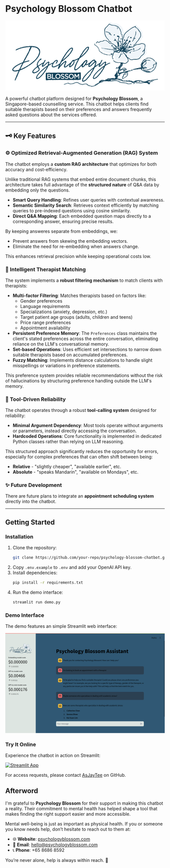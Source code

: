 # Psychology Blossom Chatbot

![Psychology Blossom logo](resources/logo.png "Logo")

A powerful chatbot platform designed for **Psychology Blossom**, a Singapore-based counselling service. This chatbot helps clients find suitable therapists based on their preferences and answers frequently asked questions about the services offered.

---

## 🗝️ Key Features

### ⚙️ Optimized Retrieval-Augmented Generation (RAG) System
The chatbot employs a **custom RAG architecture** that optimizes for both accuracy and cost-efficiency. 

Unlike traditional RAG systems that embed entire document chunks, this architecture takes full advantage of the **structured nature** of Q&A data by embedding only the questions.

- **Smart Query Handling**: Refines user queries with contextual awareness.
- **Semantic Similarity Search**: Retrieves context efficiently by matching queries to pre-indexed questions using cosine similarity.
- **Direct Q&A Mapping**: Each embedded question maps directly to a corresponding answer, ensuring precise results.

By keeping answeres separate from embeddings, we:
- Prevent answers from skewing the embedding vectors.
- Eliminate the need for re-embedding when answers change. 

This enhances retrieval precision while keeping operational costs low.

### 🧠 Intelligent Therapist Matching
The system implements a **robust filtering mechanism** to match clients with therapists:

- **Multi-factor Filtering**: Matches therapists based on factors like:
  - Gender preferences
  - Language requirements
  - Specializations (anxiety, depression, etc.)
  - Target patient age groups (adults, children and teens)
  - Price range preferences
  - Appointment availability
- **Persistent Preference Memory**: The `Preferences` class maintains the client's stated preferences across the entire conversation, eliminating reliance on the LLM's conversational memory.
- **Set-based Operations**: Uses efficient set intersections to narrow down suitable therapists based on accumulated preferences.
- **Fuzzy Matching**: Implements distance calculations to handle slight misspellings or variations in preference statements.

This preference system provides reliable recommendations without the risk of hallucinations by structuring preference handling outside the LLM's memory.

### 🔧 Tool-Driven Reliability
The chatbot operates through a robust **tool-calling system** designed for reliability:

- **Minimal Argument Dependency**: Most tools operate without arguments or parameters, instead directly accessing the conversation.
- **Hardcoded Operations**: Core functionality is implemented in dedicated Python classes rather than relying on LLM reasoning.

This structured approach significantly reduces the opportunity for errors, especially for complex preferences that can often shift between being:
- **Relative** - "slightly cheaper", "available earlier", etc.
- **Absolute** - "speaks Mandarin", "available on Mondays", etc.

### ✨ Future Development
There are future plans to integrate an **appointment scheduling system** directly into the chatbot.

---

## Getting Started

### Installation
1. Clone the repository:
   ```sh
   git clone https://github.com/your-repo/psychology-blossom-chatbot.git
   ```
2. Copy `.env.example` to `.env` and add your OpenAI API key.
3. Install dependencies:
   ```sh
   pip install -r requirements.txt
   ```
4. Run the demo interface:
   ```sh
   streamlit run demo.py
   ```

### Demo Interface
The demo features an simple Streamlit web interface:

![Screenshot of the chatbot in use](resources/demo.png "Demo")

### Try It Online
Experience the chatbot in action on Streamlit:

[![Streamlit App](https://static.streamlit.io/badges/streamlit_badge_black_white.svg)](https://pb-chatbot-demo.streamlit.app)

For access requests, please contact [AsJayTee](https://github.com/AsJayTee) on GitHub.

## Afterword
I'm grateful to **Psychology Blossom** for their support in making this chatbot a reality. Their commitment to mental health has helped shape a tool that makes finding the right support easier and more accessible.

Mental well-being is just as important as physical health. If you or someone you know needs help, don’t hesitate to reach out to them at:
- 🌐 **Website**: [psychologyblossom.com](https://psychologyblossom.com/)
- 📧 **Email**: hello@psychologyblossom.com
- 📞 **Phone**: +65 8686 8592

You’re never alone, help is always within reach. 💙
